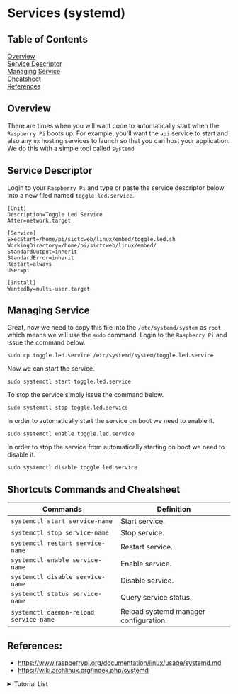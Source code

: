 # Services (systemd) 


## Table of Contents

[Overview](#overview)<br>
[Service Descriptor](#servicedescriptor)<br>
[Managing Service](#management)<br>
[Cheatsheet](#cheatsheet)<br>
[References](#references)<br>

<div id='overview'/>

## Overview
There are times when you will want code to automatically start when the `Raspberry Pi` boots up. For example, you'll want the `api` service to start and also any `ux` hosting services to launch so that you can host your application. We do this with a simple tool called `systemd`

<div id='servicedescriptor'/>

## Service Descriptor

Login to your `Raspberry Pi` and type or paste the service descriptor below into a new filed named `toggle.led.service`.

```console
[Unit]
Description=Toggle Led Service
After=network.target

[Service]
ExecStart=/home/pi/sictcweb/linux/embed/toggle.led.sh
WorkingDirectory=/home/pi/sictcweb/linux/embed/
StandardOutput=inherit
StandardError=inherit
Restart=always
User=pi

[Install]
WantedBy=multi-user.target
```

<div id='management'/>

## Managing Service
Great, now we need to copy this file into the `/etc/systemd/system` as `root` which means we will use the `sudo` command. Login to the `Raspberry Pi` and issue the command below.

```console
sudo cp toggle.led.service /etc/systemd/system/toggle.led.service
```

Now we can start the service.

```console
sudo systemctl start toggle.led.service
```

To stop the service simply issue the command below.

```console
sudo systemctl stop toggle.led.service
```

In order to automatically start the service on boot we need to enable it.

```console
sudo systemctl enable toggle.led.service
```


In order to stop the service from automatically starting on boot we need to disable it.

```console
sudo systemctl disable toggle.led.service
```

<div id='cheatsheet'/>

## Shortcuts Commands and Cheatsheet

| Commands | Definition |
|---|---|
|`systemctl start service-name`| Start service.|
|`systemctl stop service-name`| Stop service.|
|`systemctl restart service-name`| Restart service.|
|`systemctl enable service-name`| Enable service.|
|`systemctl disable service-name`| Disable service.|
|`systemctl status service-name`| Query service status.|
|`systemctl daemon-reload service-name`| Reload systemd manager configuration.|

<div id='references'/>

## References: 
 - https://www.raspberrypi.org/documentation/linux/usage/systemd.md
 - https://wiki.archlinux.org/index.php/systemd

<details><summary>Tutorial List</summary>
<br>
 
### Prep
 
[Raspberry Pi Prep](/prep/README.md)<br>
[(Bonus) Flashing OS image to SD card: Linux Version](prep/README2.md)<br>
 
### Linux - WSl setup
 
[Operating System (Linux)](linux/README.md)<br>
[Toggle Raspberry Pi led light](linux/embed/README.md)<br>
[Autoboot Services](../sysd/README.md)<br>

 
 
### Database
 
[(Part 1) Database (MySQL)](db/README.md)<br>
[(Part 2)  Tables, Querys, and SQL](db/README2.md)<br>
[(Part 3)  Working with Relations](db/README3.md)<br>
[(Part 4) Putting it all together](db/README4.md)<br>
[(Extras) Setting MySQL Timezone on Raspberry Pi](db/MYSQLTZ.md)<br>
 
### Web
 
[Getting Started with Node](web/README.md)<br>
[(Part 1) Web API (Node)](web/api/js/src/iotapi/README.md)<br>
[(Part 2) Web API (Node)](web/api/js/src/iotapi/README2.md)<br>
[(Part 3) Web API (Node)](web/api/js/src/iotapi/README3.md)<br>
[(Part 4) Web API (Node)](web/api/js/src/iotapi/README4.md)<br>
[(Part 5) Web API (Node)](web/api/js/src/iotapi/README5.md)<br>
 
### UX
 
[Angular (Web Framework)](web/ux/README.md)<br>
[Angular (Web Framework) (Part 1)](web/ux/README2.md)<br>
[Angular (Web Framework) (Part 2)](web/ux/README3.md)<br>
[Angular (Web Framework) (Part 3)](web/ux/README4.md)<br>
 
### API
 
[Installing MySQL Connector for Python](web/api/py/README.md)
 
### Cryptography
 
[Crypto](web/CRYPTO.md)<br>
 
</details>

